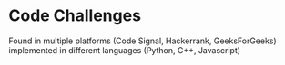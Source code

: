 Code Challenges
================================

Found in multiple platforms (Code Signal, Hackerrank, GeeksForGeeks) implemented in different languages (Python, C++, Javascript)